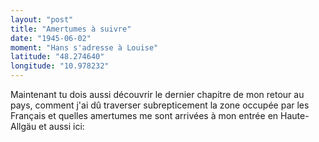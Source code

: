 ```yaml
---
layout: "post"
title: "Amertumes à suivre"
date: "1945-06-02"
moment: "Hans s'adresse à Louise"
latitude: "48.274640"
longitude: "10.978232"
---
```


Maintenant tu dois aussi découvrir le dernier chapitre de mon retour au pays, comment j'ai dû traverser subrepticement la zone occupée par les Français et quelles amertumes me sont arrivées à mon entrée en Haute-Allgäu et aussi ici:


<div class="histoire"></div>

<div class="commentaire"></div>